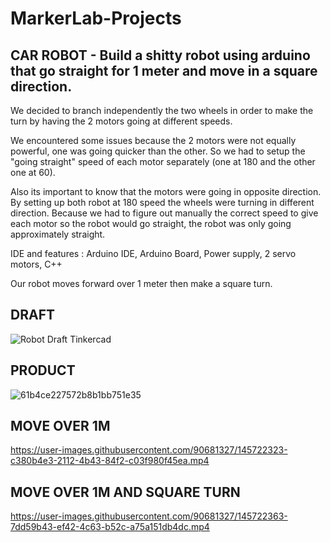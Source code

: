 # MarkerLab-Projects
## CAR ROBOT - Build a shitty robot using arduino that go straight for 1 meter and move in a square direction.

We decided to branch independently the two wheels in order to make the turn by having the 2 motors going at different speeds.

We encountered some issues because the 2 motors were not equally powerful, one was going quicker than the other. So we had to setup the "going straight" speed of each motor separately (one at 180 and the other one at 60).

Also its important to know that the motors were going in opposite direction. By setting up both robot at 180 speed the wheels were turning in different direction. Because we had to figure out manually the correct speed to give each motor so the robot would go straight, the robot was only going approximately straight.

IDE and features : Arduino IDE, Arduino Board, Power supply, 2 servo motors, C++

Our robot moves forward over 1 meter then make a square turn.



## DRAFT

![Robot Draft Tinkercad](https://user-images.githubusercontent.com/90681327/145722127-2c9cb010-067e-45e7-86a7-fa11806fc002.png)


## PRODUCT

![61b4ce227572b8b1bb751e35](https://user-images.githubusercontent.com/90681327/145722231-77433d30-2434-47d1-abad-126beeda9f60.PNG)

## MOVE OVER 1M
https://user-images.githubusercontent.com/90681327/145722323-c380b4e3-2112-4b43-84f2-c03f980f45ea.mp4

## MOVE OVER 1M AND SQUARE TURN


https://user-images.githubusercontent.com/90681327/145722363-7dd59b43-ef42-4c63-b52c-a75a151db4dc.mp4
